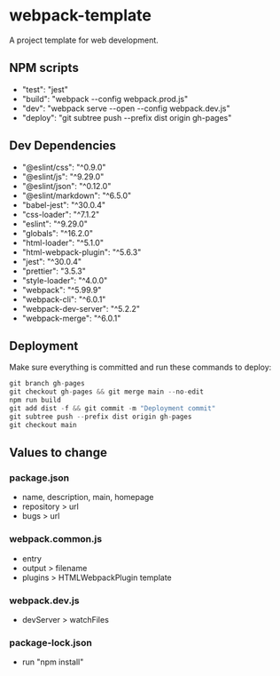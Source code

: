 # webpack-template

A project template for web development.

## NPM scripts

- "test": "jest"
- "build": "webpack --config webpack.prod.js"
- "dev": "webpack serve --open --config webpack.dev.js"
- "deploy": "git subtree push --prefix dist origin gh-pages"

## Dev Dependencies

- "@eslint/css": "^0.9.0"
- "@eslint/js": "^9.29.0"
- "@eslint/json": "^0.12.0"
- "@eslint/markdown": "^6.5.0"
- "babel-jest": "^30.0.4"
- "css-loader": "^7.1.2"
- "eslint": "^9.29.0"
- "globals": "^16.2.0"
- "html-loader": "^5.1.0"
- "html-webpack-plugin": "^5.6.3"
- "jest": "^30.0.4"
- "prettier": "3.5.3"
- "style-loader": "^4.0.0"
- "webpack": "^5.99.9"
- "webpack-cli": "^6.0.1"
- "webpack-dev-server": "^5.2.2"
- "webpack-merge": "^6.0.1"

## Deployment

Make sure everything is committed and run these commands to deploy:

```js
git branch gh-pages
git checkout gh-pages && git merge main --no-edit
npm run build
git add dist -f && git commit -m "Deployment commit"
git subtree push --prefix dist origin gh-pages
git checkout main
```

## Values to change

### package.json

- name, description, main, homepage
- repository > url
- bugs > url

### webpack.common.js

- entry
- output > filename
- plugins > HTMLWebpackPlugin template

### webpack.dev.js

- devServer > watchFiles

### package-lock.json

- run "npm install"

